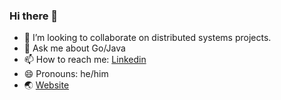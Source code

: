 ### Hi there 👋

<!--
**Neeraj-Natu/Neeraj-Natu** is a ✨ _special_ ✨ repository because its `README.md` (this file) appears on your GitHub profile.
-->
- 👯 I’m looking to collaborate on distributed systems projects.
- 💬 Ask me about Go/Java
- 📫 How to reach me: [Linkedin](https://www.linkedin.com/in/neerajnatu/)
- 😄 Pronouns: he/him
- 🌏 [Website](https://neerajnatu.com)
